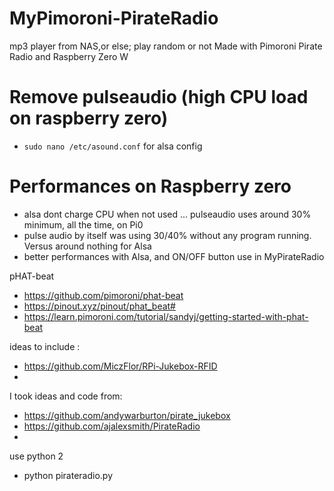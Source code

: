# MyPimoroni-PirateRadio
mp3 player from NAS,or else; play random or not
Made with Pimoroni Pirate Radio and Raspberry Zero W

# Remove pulseaudio (high CPU load on raspberry zero)
- `sudo nano /etc/asound.conf` for alsa config

# Performances on Raspberry zero
- alsa dont charge CPU when not used ... pulseaudio uses around 30% minimum, all the time, on Pi0
- pulse audio by itself was using 30/40% without any program running. Versus around nothing for Alsa
- better performances with Alsa, and ON/OFF button use in MyPirateRadio

pHAT-beat
- https://github.com/pimoroni/phat-beat
- https://pinout.xyz/pinout/phat_beat#
- https://learn.pimoroni.com/tutorial/sandyj/getting-started-with-phat-beat

ideas to include :
- https://github.com/MiczFlor/RPi-Jukebox-RFID
- 

I took ideas and code from:
- https://github.com/andywarburton/pirate_jukebox
- https://github.com/ajalexsmith/PirateRadio
- 

use python 2
- python pirateradio.py
